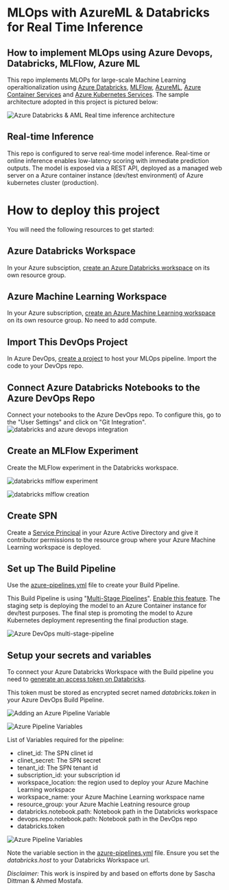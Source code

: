 
# MLOps with AzureML & Databricks for Real Time Inference
## How to implement MLOps using Azure Devops, Databricks, MLFlow, Azure ML


This repo implements MLOPs for large-scale  Machine Learning operaltionalization using [Azure Databricks](https://azure.microsoft.com/en-us/services/databricks/), [MLFlow](http://mlflow.org), [AzureML](https://azure.microsoft.com/en-us/services/machine-learning/), [Azure Container Services](https://azure.microsoft.com/en-us/product-categories/containers/) and [Azure Kubernetes Services](https://azure.microsoft.com/en-us/services/kubernetes-service/). The sample architecture adopted in this project is pictured below:

![Azure Databricks & AML Real time inference architecture](./images/architecture2.png)



## Real-time Inference

This repo is configured to serve real-time model inference. Real-time or online inference enables low-latency scoring with immediate prediction outputs. The model is exposed via a REST API, deployed as a managed web server on a Azure container instance (dev/test environment) of Azure kubernetes cluster (production). 

# How to deploy this project 


You will need the following resources to get started:

## Azure Databricks Workspace

In your Azure subsciption,  [create an Azure Databricks workspace](https://docs.azuredatabricks.net/getting-started/try-databricks.html#step-2-create-a-databricks-workspace) on its own resource group.

## Azure Machine Learning Workspace

In your Azure subscription, [create an Azure Machine Learning workspace](https://docs.microsoft.com/en-us/azure/machine-learning/quickstart-create-resources#create-the-workspace) on its own resource group. No need to add compute.

## Import This DevOps Project

In Azure DevOps,  [create a project](https://docs.microsoft.com/en-us/azure/devops/user-guide/sign-up-invite-teammates?view=azure-devops#create-a-project) to host your MLOps pipeline. Import the code to your DevOps repo.


## Connect Azure Databricks Notebooks to the Azure DevOps Repo

Connect your notebooks to the Azure DevOps repo. To configure this, go to the "User Settings" and click on "Git Integration". ![databricks and azure devops integration](./images/databricks-git-devops.png)

## Create an MLFlow Experiment
Create the MLFlow experiment  in the Databricks workspace.

![databricks mlflow experiment](./images/mlflow-experiment.png)


![databricks mlflow creation](./images/mlflow-creation.png)

## Create SPN 

Create a  [Service Principal](https://docs.microsoft.com/en-us/azure/active-directory/develop/howto-create-service-principal-portal#register-an-application-with-azure-ad-and-create-a-service-principal) in your Azure Active Directory and give it contributor permissions to the resource group where your Azure Machine Learning workspace is deployed. 

## Set up The Build Pipeline

Use the  [azure-pipelines.yml](./azure-pipelines.yml) file to create your  Build Pipeline.

This Build Pipeline is using  "[Multi-Stage Pipelines](https://docs.microsoft.com/en-us/azure/devops/pipelines/process/stages?view=azure-devops&tabs=yaml)".  [Enable this feature](https://docs.microsoft.com/en-us/azure/devops/project/navigation/preview-features?view=azure-devops). The staging setp is deploying the model to an Azure Container instance for dev/test purposes. The final step is promoting the model to Azure Kubernetes deployment representing the final production stage. 

![Azure DevOps multi-stage-pipeline](./images/multi-stage-pipeline.png)

## Setup your secrets and variables

 To connect your Azure Databricks Workspace with the Build pipeline you  need to [generate an access token on Databricks](https://docs.azuredatabricks.net/dev-tools/api/latest/authentication.html#generate-a-token).

This token must be stored as encrypted secret named  *databricks.token* in your Azure DevOps Build Pipeline.

![Adding an Azure Pipeline Variable](./images/01AddingPipelineVariables.png "Adding an Azure Pipeline Variable")



![Azure Pipeline Variables](./images/02AddingPipelineVariables.png)

List of Variables required for the pipeline:
* clinet_id: The SPN clinet id
* clinet_secret: The SPN secret
*  tenant_id: The SPN tenant id
*  subscription_id: your subscription id
*  workspace_location: the region used to deploy your Azure Machine Learning workspace
*  workspace_name: your Azure Machine Learning workspace name
*  resource_group: your Azure Machie Leatning resource group
*  databricks.notebook.path: Notebook path in the Databricks workspace
*  devops.repo.notebook.path: Notebook path in the DevOps repo
*  databricks.token

![Azure Pipeline Variables](./images/02AddingGitHubSecrets.png)


Note the variable section in  the  [azure-pipelines.yml](./azure-pipelines.yml) file. Ensure you set the *databricks.host* to your Databricks Workspace url. 










_Disclaimer:_ This work is inspired by and based on efforts done by Sascha Dittman & Ahmed Mostafa.
